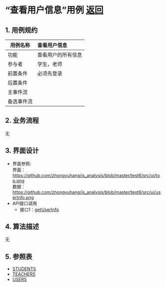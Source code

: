 <!-- markdownlint-disable MD033-->
<!-- 禁止MD033类型的警告 https://www.npmjs.com/package/markdownlint -->

# “查看用户信息”用例 [返回](../../README.md)
## 1. 用例规约

|用例名称|查看用户信息|
|-------|:-------------|
|功能|查看用户的所有信息|
|参与者|学生，老师|
|前置条件|必须先登录|
|后置条件| |
|主事件流| |
|备选事件流| |

## 2. 业务流程
无

## 3. 界面设计
- 界面参照:
 <br/>界面：
          https://github.com/zhongyuhang/is_analysis/blob/master/test6/src/ui/top.png
  <br/>数据：
         https://github.com/zhongyuhang/is_analysis/blob/master/test6/src/ui/userInfo.png
- API接口调用
    - 接口1：[getUserInfo](../mapper/getUserInfo.md)

## 4. 算法描述
无
    
## 5. 参照表
- [STUDENTS](../../DataDesign.md/#STUDENTS)
- [TEACHERS](../../DataDesign.md/#TEACHERS)
- [USERS](../../DataDesign.md/#USERS)